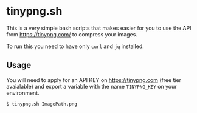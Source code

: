 # tinypng.sh

This is a very simple bash scripts that makes easier for you to use the API from https://tinypng.com/ to compress your images.

To run this you need to have only `curl` and `jq` installed.

## Usage

You will need to apply for an API KEY on https://tinypng.com (free tier avaialable) and export a variable with the name `TINYPNG_KEY` on your environment.

```
$ tinypng.sh ImagePath.png
```
